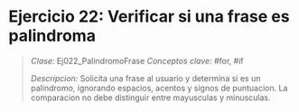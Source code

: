 # Ejercicio 22: Verificar si una frase es palindroma
> *Clase:* Ej022_PalindromoFrase
> *Conceptos clave:* #for, #if
>
> *Descripcion:* Solicita una frase al usuario y determina si es un palindromo, ignorando espacios, acentos y signos de puntuacion. La comparacion no debe distinguir entre mayusculas y minusculas.